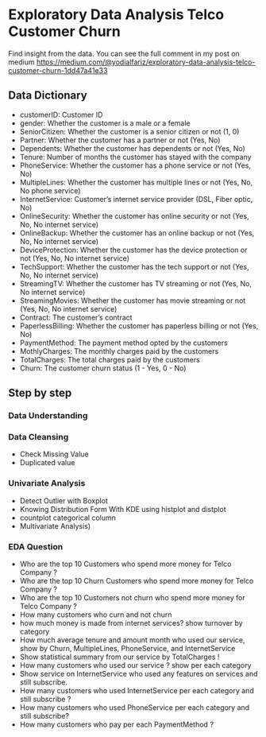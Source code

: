 # Exploratory Data Analysis Telco Customer Churn
Find insight from the data.
You can see the full comment in my post on medium https://medium.com/@yodialfariz/exploratory-data-analysis-telco-customer-churn-1dd47a41e33

## Data Dictionary
- customerID: Customer ID
- gender: Whether the customer is a male or a female
- SeniorCitizen: Whether the customer is a senior citizen or not (1, 0)
- Partner: Whether the customer has a partner or not (Yes, No)
- Dependents: Whether the customer has dependents or not (Yes, No)
- Tenure: Number of months the customer has stayed with the company
- PhoneService: Whether the customer has a phone service or not (Yes, No)
- MultipleLines: Whether the customer has multiple lines or not (Yes, No, No phone service)
- InternetService: Customer’s internet service provider (DSL, Fiber optic, No)
- OnlineSecurity: Whether the customer has online security or not (Yes, No, No internet service)
- OnlineBackup: Whether the customer has an online backup or not (Yes, No, No internet service)
- DeviceProtection: Whether the customer has the device protection or not (Yes, No, No internet service)
- TechSupport: Whether the customer has the tech support or not (Yes, No, No internet service)
- StreamingTV: Whether the customer has TV streaming or not (Yes, No, No internet service)
- StreamingMovies: Whether the customer has movie streaming or not (Yes, No, No internet service)
- Contract: The customer’s contract
- PaperlessBilling: Whether the customer has paperless billing or not (Yes, No)
- PaymentMethod: The payment method opted by the customers
- MothlyCharges: The monthly charges paid by the customers
- TotalCharges: The total charges paid by the customers
- Churn: The customer churn status (1 - Yes, 0 - No)



## Step by step
### Data Understanding
### Data Cleansing
- Check Missing Value
- Duplicated value
### Univariate Analysis 
- Detect Outlier with Boxplot
- Knowing Distribution Form With KDE using histplot and distplot
- countplot categorical column
- Multivariate Analysis)
### EDA Question
- Who are the top 10 Customers who spend more money for Telco Company ?
- Who are the top 10 Churn Customers who spend more money for Telco Company ?
- Who are the top 10 Customers not churn who spend more money for Telco Company ?
- How many customers who curn and not churn
- how much money is made from internet services? show turnover by category
- How much average tenure and amount month who used our service, show by Churn, MultipleLines, PhoneService, and InternetService
- Show statistical summary from our service by TotalCharges !
- How many customers who used our service ? show per each category
- Show service on InternetService who used any features on services and still subscribe.
- How many customers who used InternetService per each category and still subscribe ?
- How many customers who used PhoneService per each category and still subscribe?
- How many customers who pay per each PaymentMethod ?
